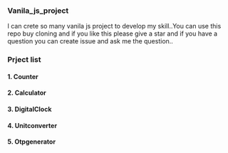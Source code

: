 ### Vanila_js_project 
<P>I can crete so many vanila js project to develop my skill..You can use this repo buy cloning and if you like this please give a star and if you have a question you can create issue and ask me the question..</p>

### Prject list
#### 1. Counter
#### 2. Calculator
#### 3. DigitalClock
#### 4. Unitconverter
#### 5. Otpgenerator

